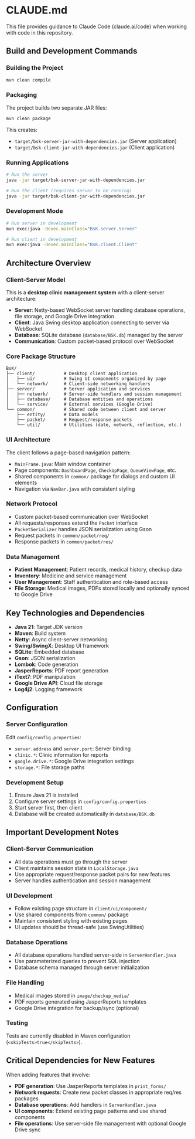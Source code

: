 # CLAUDE.md

This file provides guidance to Claude Code (claude.ai/code) when working with code in this repository.

## Build and Development Commands

### Building the Project
```bash
mvn clean compile
```

### Packaging
The project builds two separate JAR files:
```bash
mvn clean package
```
This creates:
- `target/bsk-server-jar-with-dependencies.jar` (Server application)
- `target/bsk-client-jar-with-dependencies.jar` (Client application)

### Running Applications
```bash
# Run the server
java -jar target/bsk-server-jar-with-dependencies.jar

# Run the client (requires server to be running)
java -jar target/bsk-client-jar-with-dependencies.jar
```

### Development Mode
```bash
# Run server in development
mvn exec:java -Dexec.mainClass="BsK.server.Server"

# Run client in development  
mvn exec:java -Dexec.mainClass="BsK.client.Client"
```

## Architecture Overview

### Client-Server Model
This is a **desktop clinic management system** with a client-server architecture:

- **Server**: Netty-based WebSocket server handling database operations, file storage, and Google Drive integration
- **Client**: Java Swing desktop application connecting to server via WebSocket
- **Database**: SQLite database (`database/BSK.db`) managed by the server
- **Communication**: Custom packet-based protocol over WebSocket

### Core Package Structure

```
BsK/
├── client/           # Desktop client application
│   ├── ui/           # Swing UI components organized by page
│   └── network/      # Client-side networking handlers
├── server/           # Server application and services  
│   ├── network/      # Server-side handlers and session management
│   ├── database/     # Database entities and operations
│   └── service/      # External services (Google Drive)
└── common/           # Shared code between client and server
    ├── entity/       # Data models
    ├── packet/       # Request/response packets
    └── util/         # Utilities (date, network, reflection, etc.)
```

### UI Architecture
The client follows a page-based navigation pattern:
- `MainFrame.java`: Main window container
- Page components: `DashboardPage`, `CheckUpPage`, `QueueViewPage`, etc.
- Shared components in `common/` package for dialogs and custom UI elements
- Navigation via `NavBar.java` with consistent styling

### Network Protocol
- Custom packet-based communication over WebSocket
- All requests/responses extend the `Packet` interface
- `PacketSerializer` handles JSON serialization using Gson
- Request packets in `common/packet/req/`
- Response packets in `common/packet/res/`

### Data Management
- **Patient Management**: Patient records, medical history, checkup data
- **Inventory**: Medicine and service management
- **User Management**: Staff authentication and role-based access
- **File Storage**: Medical images, PDFs stored locally and optionally synced to Google Drive

## Key Technologies and Dependencies

- **Java 21**: Target JDK version
- **Maven**: Build system
- **Netty**: Async client-server networking
- **Swing/SwingX**: Desktop UI framework
- **SQLite**: Embedded database
- **Gson**: JSON serialization
- **Lombok**: Code generation
- **JasperReports**: PDF report generation
- **iText7**: PDF manipulation
- **Google Drive API**: Cloud file storage
- **Log4j2**: Logging framework

## Configuration

### Server Configuration
Edit `config/config.properties`:
- `server.address` and `server.port`: Server binding
- `clinic.*`: Clinic information for reports
- `google.drive.*`: Google Drive integration settings
- `storage.*`: File storage paths

### Development Setup
1. Ensure Java 21 is installed
2. Configure server settings in `config/config.properties`
3. Start server first, then client
4. Database will be created automatically in `database/BSK.db`

## Important Development Notes

### Client-Server Communication
- All data operations must go through the server
- Client maintains session state in `LocalStorage.java`
- Use appropriate request/response packet pairs for new features
- Server handles authentication and session management

### UI Development
- Follow existing page structure in `client/ui/component/`
- Use shared components from `common/` package
- Maintain consistent styling with existing pages
- UI updates should be thread-safe (use SwingUtilities)

### Database Operations
- All database operations handled server-side in `ServerHandler.java`
- Use parameterized queries to prevent SQL injection
- Database schema managed through server initialization

### File Handling
- Medical images stored in `image/checkup_media/`
- PDF reports generated using JasperReports templates
- Google Drive integration for backup/sync (optional)

### Testing
Tests are currently disabled in Maven configuration (`<skipTests>true</skipTests>`).

## Critical Dependencies for New Features

When adding features that involve:
- **PDF generation**: Use JasperReports templates in `print_forms/`
- **Network requests**: Create new packet classes in appropriate req/res packages
- **Database operations**: Add handlers in `ServerHandler.java`
- **UI components**: Extend existing page patterns and use shared components
- **File operations**: Use server-side file management with optional Google Drive sync